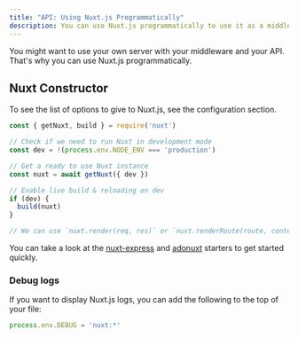 ```yaml
---
title: "API: Using Nuxt.js Programmatically"
description: You can use Nuxt.js programmatically to use it as a middleware giving you the freedom of creating your own server for rendering your web applications.
---
```


You might want to use your own server with your middleware and your API. That's why you can use Nuxt.js programmatically.


## Nuxt Constructor

To see the list of options to give to Nuxt.js, see the configuration section.

```js
const { getNuxt, build } = require('nuxt')

// Check if we need to run Nuxt in development mode
const dev = !(process.env.NODE_ENV === 'production')

// Get a ready to use Nuxt instance
const nuxt = await getNuxt({ dev })

// Enable live build & reloading on dev
if (dev) {
  build(nuxt)
}

// We can use `nuxt.render(req, res)` or `nuxt.renderRoute(route, context)`
```

You can take a look at the [nuxt-express](https://github.com/nuxt/express) and [adonuxt](https://github.com/nuxt/adonuxt) starters to get started quickly.

### Debug logs

If you want to display Nuxt.js logs, you can add the following to the top of your file:

```js
process.env.DEBUG = 'nuxt:*'
```
